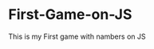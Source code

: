# First-Game-on-JS
This is my First game with nambers on JS 
<meta charset="UTF-8">
<script type="text/javascript">
	
	
	function changePlayer(player){
		if(player==1){
			return 2;
		} else {
			return 1;
		}
	}


	function getValidNumber(player){
		while(true){
			var answer = prompt("Игрок " + player + " Введите число от 1 до 20. Нажмите q чтобы выйти ");
		if(!isValid(answer)){
			alert("Ну я же просил от 1 до 20");
		} else 
			return answer
		}
	}

	// Функция задает диапазон от 1 до 20
	function isValid(number){
		return number >= 1 && number <= 20 || number == "q" ;
	}
	// Функция проверяет близко ли располагаются числа или нет
	function almostEqual(number,answer){
		return number == answer + 1 || number == answer -1 ;
	}

	// Случайно целое число min max
	function getRandomInt(min,max)
{
	return Math.floor(Math.random() * (max - min + 1)) + min;
}
	// Задаем правильный ответ и количество попыток
	var answer = getRandomInt(1,20);	
	alert("Мы начинаем игру Угадайка. Вам нужно угадать число!");
	var player = 1;

	// Запускаем цикл который уменьшает количество попыток на 1
	do
	{
	var user_answer = getValidNumber(player);
	if (user_answer == "q"){
		alert("Game over! Right answer is " + answer); 
		break;	
	} else if(user_answer == answer){
		alert("Поздравляю вы выиграли! Правильный ответ " + answer);
		break;
	} else if(almostEqual(user_answer,answer)){
		alert("почти угадал! попробуй ещё");
	} else{
		alert("Вы не угадали! Попробуйте ещё ");
	}
	player = changePlayer(player);
	} while( true );

	


</script>
